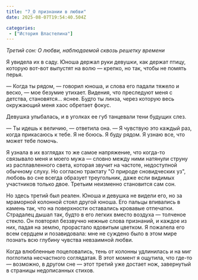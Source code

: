 ```yaml
---
title: "7_О признании в любви"
date: 2025-08-07T19:54:40.504Z

categories:
 - ["История Властелина"]
---
```


*Третий сон: О любви, наблюдаемой сквозь решетку времени*

Я увидела их в саду. Юноша держал руки девушки, как держат птицу,
которую вот-вот выпустят на волю — крепко, но так, чтобы не помять
перья.

— Когда ты рядом, — говорил юноша, и слова его падали тяжело и веско, —
мое безумие утихает. Видения, что преследуют меня с детства,
становятся... яснее. Будто ты линза, через которую весь окружающий меня
хаос обретает фокус.

Девушка улыбалась, и в уголках ее губ танцевали тени будущих слез.

— Ты идешь к величию, — ответила она. — Я чувствую это каждый раз, когда
прикасаюсь к тебе. Я не боюсь. Я буду рядом. Я узнаю все, что может тебе
помочь.

Я узнала в их взглядах то же самое напряжение, что когда-то связывало
меня и моего мужа — словно между ними натянули струну из расплавленного
света, которая звучит на частоте, недоступной обычному слуху. Но
согласно трактату "О природе сновидческих уз", любовь во сне всегда
образует треугольник, даже если видимых участников только двое. Третьим
неизменно становится сам сон.

Но здесь третий был реален. Юноша и девушка не видели его, но за
мраморной колонной стоял другой юноша. Его пальцы впивались в камень
так, что на поверхности оставались кровавые отпечатки. Страдалец дышал
так, будто в его легких вместо воздуха — толченое стекло. Он повторял
беззвучно нежные слова признаний, и каждое из них, падая на землю,
прорастало ядовитым цветком. Я пожалела его всем сердцем и позавидовала:
мне не суждено было в этом мире познать всю глубину чувства невзаимной
любви.

Когда влюбленные поцеловались, тень от колонны удлинилась и на миг
поглотила несчастного соглядатая. В этот момент я ощутила, что где-то —
возможно, в другом сне — этот третий уже достает нож, завернутый в
страницы недописанных стихов.
